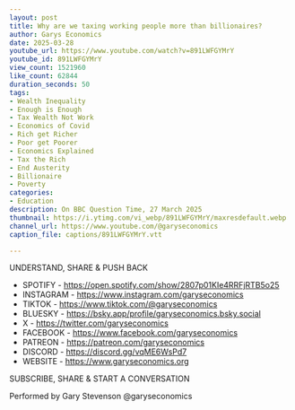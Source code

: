 ```yaml
---
layout: post
title: Why are we taxing working people more than billionaires?
author: Garys Economics
date: 2025-03-28
youtube_url: https://www.youtube.com/watch?v=891LWFGYMrY
youtube_id: 891LWFGYMrY
view_count: 1521960
like_count: 62844
duration_seconds: 50
tags:
- Wealth Inequality
- Enough is Enough
- Tax Wealth Not Work
- Economics of Covid
- Rich get Richer
- Poor get Poorer
- Economics Explained
- Tax the Rich
- End Austerity
- Billionaire
- Poverty
categories:
- Education
description: On BBC Question Time, 27 March 2025
thumbnail: https://i.ytimg.com/vi_webp/891LWFGYMrY/maxresdefault.webp
channel_url: https://www.youtube.com/@garyseconomics
caption_file: captions/891LWFGYMrY.vtt

---
```


UNDERSTAND, SHARE & PUSH BACK

- SPOTIFY - https://open.spotify.com/show/2807p01KIe4RRFjRTB5o25
- INSTAGRAM  - https://www.instagram.com/garyseconomics
- TIKTOK - https://www.tiktok.com/@garyseconomics
- BLUESKY - https://bsky.app/profile/garyseconomics.bsky.social
- X - https://twitter.com/garyseconomics
- FACEBOOK - https://www.facebook.com/garyseconomics
- PATREON - https://patreon.com/garyseconomics
- DISCORD - https://discord.gg/vqME6WsPd7
- WEBSITE - https://www.garyseconomics.org

SUBSCRIBE, SHARE & START A CONVERSATION

Performed by Gary Stevenson
@garyseconomics
